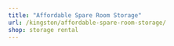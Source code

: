 ```yaml
---
title: "Affordable Spare Room Storage"
url: /kingston/affordable-spare-room-storage/
shop: storage rental
---
```

